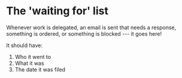 # The 'waiting for' list

Whenever work is delegated, an email is sent that needs a response, something is ordered, or something is blocked --- it goes here!

It should have:

1. Who it went to
2. What it was
3. The date it was filed